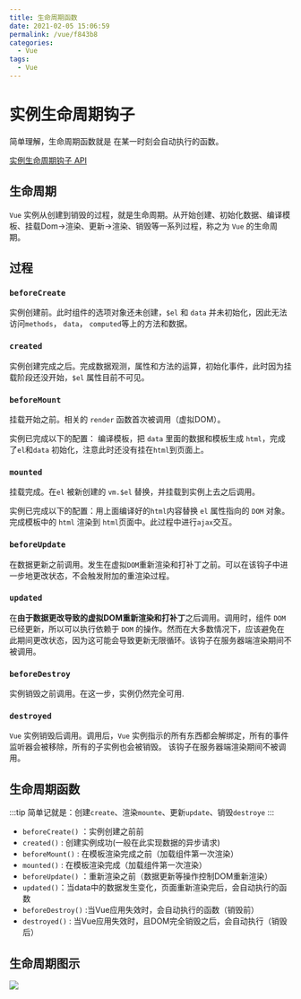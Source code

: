 ```yaml
---
title: 生命周期函数
date: 2021-02-05 15:06:59
permalink: /vue/f843b8
categories:
  - Vue
tags:
  - Vue
---
```


# 实例生命周期钩子

简单理解，生命周期函数就是 在某一时刻会自动执行的函数。

[实例生命周期钩子 API](https://cn.vuejs.org/v2/guide/instance.html#实例生命周期钩子)

<!-- more -->

## 生命周期

`Vue` 实例从创建到销毁的过程，就是生命周期。从开始创建、初始化数据、编译模板、挂载Dom→渲染、更新→渲染、销毁等一系列过程，称之为 `Vue` 的生命周期。

## 过程
### `beforeCreate`
实例创建前。此时组件的选项对象还未创建，`$el` 和 `data` 并未初始化，因此无法访问`methods`， `data`， `computed`等上的方法和数据。

### `created`
实例创建完成之后。完成数据观测，属性和方法的运算，初始化事件，此时因为挂载阶段还没开始，`$el` 属性目前不可见。

### `beforeMount`
挂载开始之前。相关的 `render` 函数首次被调用（虚拟DOM）。

实例已完成以下的配置： 编译模板，把 `data` 里面的数据和模板生成 `html`，完成了`el`和`data` 初始化，注意此时还没有挂在`html`到页面上。

### `mounted`
挂载完成。在`el` 被新创建的 `vm.$el` 替换，并挂载到实例上去之后调用。

实例已完成以下的配置：用上面编译好的`html`内容替换 `el` 属性指向的 `DOM` 对象。完成模板中的 `html` 渲染到 `html`页面中。此过程中进行`ajax`交互。



### `beforeUpdate`
在数据更新之前调用。发生在虚拟`DOM`重新渲染和打补丁之前。可以在该钩子中进一步地更改状态，不会触发附加的重渲染过程。

### `updated`
在**由于数据更改导致的虚拟DOM重新渲染和打补丁**之后调用。调用时，组件 `DOM` 已经更新，所以可以执行依赖于 `DOM` 的操作。然而在大多数情况下，应该避免在此期间更改状态，因为这可能会导致更新无限循环。该钩子在服务器端渲染期间不被调用。

### `beforeDestroy` 
实例销毁之前调用。在这一步，实例仍然完全可用.


### `destroyed`
`Vue` 实例销毁后调用。调用后，`Vue` 实例指示的所有东西都会解绑定，所有的事件监听器会被移除，所有的子实例也会被销毁。 该钩子在服务器端渲染期间不被调用。



## 生命周期函数
:::tip
简单记就是：创建`create`、渲染`mounte`、更新`update`、销毁`destroye`
:::

- `beforeCreate()` ：实例创建之前前
- `created()` : 创建实例成功(一般在此实现数据的异步请求)
- `beforeMount()` : 在模板渲染完成之前（加载组件第一次渲染）
- `mounted()` : 在模板渲染完成（加载组件第一次渲染）
- `beforeUpdate()` ：重新渲染之前（数据更新等操作控制DOM重新渲染）
- `updated()`：当data中的数据发生变化，页面重新渲染完后，会自动执行的函数
- `beforeDestroy()` :当Vue应用失效时，会自动执行的函数（销毁前）
- `destroyed()` : 当Vue应用失效时，且DOM完全销毁之后，会自动执行（销毁后）


## 生命周期图示

![](https://cdn.jsdelivr.net/gh/madfour/ImageStorage@master/blog/生命周期.m3i8tvi0bhc.png)
